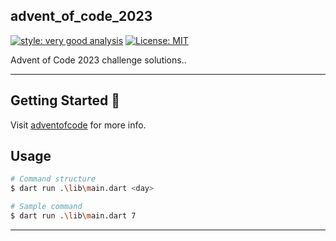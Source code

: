 ## advent_of_code_2023

[![style: very good analysis][very_good_analysis_badge]][very_good_analysis_link]
[![License: MIT][license_badge]][license_link]

Advent of Code 2023 challenge solutions..

---

## Getting Started 🚀

Visit [adventofcode](https://adventofcode.com/2023/about) for more info.

## Usage

```sh
# Command structure
$ dart run .\lib\main.dart <day>

# Sample command
$ dart run .\lib\main.dart 7
```

---

[coverage_badge]: coverage_badge.svg
[license_badge]: https://img.shields.io/badge/license-MIT-blue.svg
[license_link]: https://opensource.org/licenses/MIT
[very_good_analysis_badge]: https://img.shields.io/badge/style-very_good_analysis-B22C89.svg
[very_good_analysis_link]: https://pub.dev/packages/very_good_analysis
[very_good_cli_link]: https://github.com/VeryGoodOpenSource/very_good_cli
